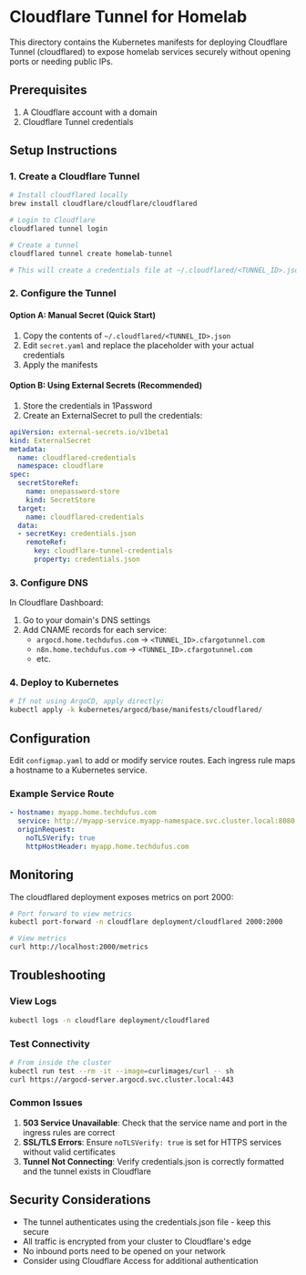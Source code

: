 # Cloudflare Tunnel for Homelab

This directory contains the Kubernetes manifests for deploying Cloudflare Tunnel (cloudflared) to expose homelab services securely without opening ports or needing public IPs.

## Prerequisites

1. A Cloudflare account with a domain
2. Cloudflare Tunnel credentials

## Setup Instructions

### 1. Create a Cloudflare Tunnel

```bash
# Install cloudflared locally
brew install cloudflare/cloudflare/cloudflared

# Login to Cloudflare
cloudflared tunnel login

# Create a tunnel
cloudflared tunnel create homelab-tunnel

# This will create a credentials file at ~/.cloudflared/<TUNNEL_ID>.json
```

### 2. Configure the Tunnel

#### Option A: Manual Secret (Quick Start)

1. Copy the contents of `~/.cloudflared/<TUNNEL_ID>.json`
2. Edit `secret.yaml` and replace the placeholder with your actual credentials
3. Apply the manifests

#### Option B: Using External Secrets (Recommended)

1. Store the credentials in 1Password
2. Create an ExternalSecret to pull the credentials:

```yaml
apiVersion: external-secrets.io/v1beta1
kind: ExternalSecret
metadata:
  name: cloudflared-credentials
  namespace: cloudflare
spec:
  secretStoreRef:
    name: onepassword-store
    kind: SecretStore
  target:
    name: cloudflared-credentials
  data:
  - secretKey: credentials.json
    remoteRef:
      key: cloudflare-tunnel-credentials
      property: credentials.json
```

### 3. Configure DNS

In Cloudflare Dashboard:

1. Go to your domain's DNS settings
2. Add CNAME records for each service:
   - `argocd.home.techdufus.com` → `<TUNNEL_ID>.cfargotunnel.com`
   - `n8n.home.techdufus.com` → `<TUNNEL_ID>.cfargotunnel.com`
   - etc.

### 4. Deploy to Kubernetes

```bash
# If not using ArgoCD, apply directly:
kubectl apply -k kubernetes/argocd/base/manifests/cloudflared/
```

## Configuration

Edit `configmap.yaml` to add or modify service routes. Each ingress rule maps a hostname to a Kubernetes service.

### Example Service Route

```yaml
- hostname: myapp.home.techdufus.com
  service: http://myapp-service.myapp-namespace.svc.cluster.local:8080
  originRequest:
    noTLSVerify: true
    httpHostHeader: myapp.home.techdufus.com
```

## Monitoring

The cloudflared deployment exposes metrics on port 2000:

```bash
# Port forward to view metrics
kubectl port-forward -n cloudflare deployment/cloudflared 2000:2000

# View metrics
curl http://localhost:2000/metrics
```

## Troubleshooting

### View Logs

```bash
kubectl logs -n cloudflare deployment/cloudflared
```

### Test Connectivity

```bash
# From inside the cluster
kubectl run test --rm -it --image=curlimages/curl -- sh
curl https://argocd-server.argocd.svc.cluster.local:443
```

### Common Issues

1. **503 Service Unavailable**: Check that the service name and port in the ingress rules are correct
2. **SSL/TLS Errors**: Ensure `noTLSVerify: true` is set for HTTPS services without valid certificates
3. **Tunnel Not Connecting**: Verify credentials.json is correctly formatted and the tunnel exists in Cloudflare

## Security Considerations

- The tunnel authenticates using the credentials.json file - keep this secure
- All traffic is encrypted from your cluster to Cloudflare's edge
- No inbound ports need to be opened on your network
- Consider using Cloudflare Access for additional authentication